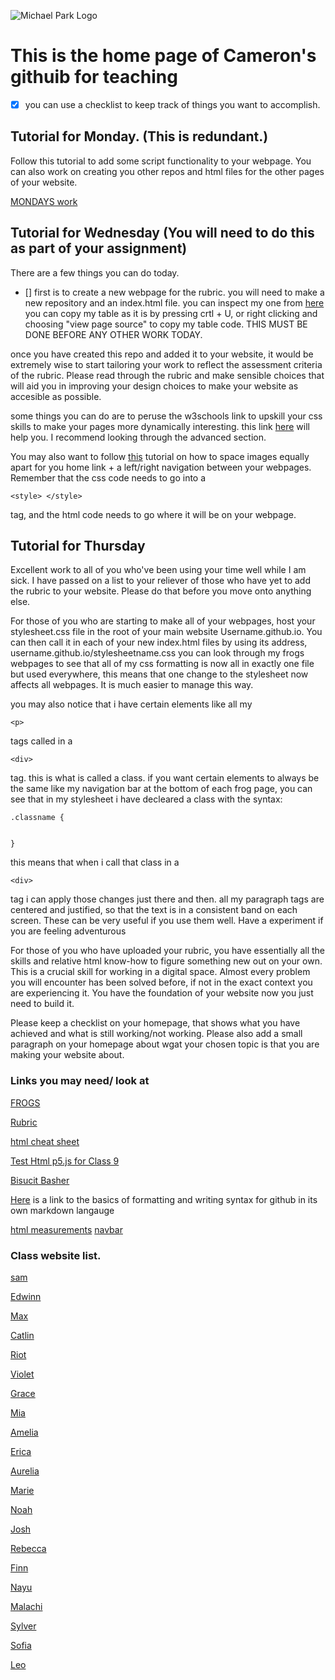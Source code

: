 

![Michael Park Logo](https://michaelpark.school.nz/wp-content/uploads/2021/06/mps-logo.svg)

# This is the home page of Cameron's githuib for teaching

- [x] you can use a checklist to keep track of things you want to accomplish.

## Tutorial for Monday. (This is redundant.)

Follow this tutorial to add some script functionality to your webpage. You can also work on creating you other repos and html files for the other pages of your website. 

[MONDAYS work](https://www.tutorialspoint.com/html/html_scripts.htm)

<!-- 
https://www.youtube.com/watch?v=dcTiiYuC2AM&ab_channel=PixemWeb
-->

## Tutorial for Wednesday (You will need to do this as part of your assignment)

There are a few things you can do today.
 - [] first is to create a new webpage for the rubric. you will need to make a new repository and an index.html file. you can inspect my one from [here](https://mpscam.github.io/TestHtml/) you can copy my table as it is by pressing crtl + U, or right clicking and choosing "view page source" to copy my table code. THIS MUST BE DONE BEFORE ANY OTHER WORK TODAY. 
   

 once you have created this repo and added it to your website, it would be extremely wise to start tailoring your work to reflect the assessment criteria of the rubric. Please read through the rubric and make sensible choices that will aid you in improving your design choices to make your website as accesible as possible.

some things you can do are to peruse the w3schools link to upskill your css skills to make your pages more dynamically interesting. this link [here](https://www.w3schools.com/css/default.asp) will help you. I recommend looking through the advanced section. 

You may also want to follow [this](https://www.shecodes.io/athena/8356-align-images-horizontally-with-equal-space-in-html-css#:~:text=By%20setting%20the%20parent%20element,equal%20space%20between%20each%20image.) tutorial on how to space images equally apart for you home link + a left/right navigation between your webpages. Remember that the css code needs to go into a
```
<style> </style>
``` 
tag, and the html code needs to go where it will be on your webpage. 

## Tutorial for Thursday

Excellent work to all of you who've been using your time well while I am sick. I have passed on a list to your reliever of those who have yet to add the rubric to your website. Please do that before you move onto anything else. 

For those of you who are starting to make all of your webpages, host your stylesheet.css file in the root of your main website Username.github.io.  You can then call it in each of your new index.html files by using its address, username.github.io/stylesheetname.css
you can look through my frogs webpages to see that all of my css formatting is now all in exactly one file but used everywhere, this means that one change to the stylesheet now affects all webpages. It is much easier to manage this way. 

you may also notice that i have certain elements like all my
```
<p>
```
 tags called in a 
 ```
 <div>
```
 tag. this is what is called a class. if you want certain elements to always be the same like my navigation bar at the bottom of each frog page, you can see that in my stylesheet i have decleared a class with the syntax:
 ```
 .classname {


} 
```

this means that when i call that class in a 
```
<div>
```
tag i can apply those changes just there and then. all my paragraph tags are centered and justified, so that the text is in a consistent band on each screen. These can be very useful if you use them well. Have a experiment if you are feeling adventurous


For those of you who have uploaded your rubric, you have essentially all the skills and relative html know-how to figure something new out on your own. This is a crucial skill for working in a digital space. Almost every problem you will encounter has been solved before, if not in the exact context you are experiencing it. You have the foundation of your website now you just need to build it. 

Please keep a checklist on your homepage, that shows what you have achieved and what is still working/not working. Please also add a small paragraph on your homepage about wgat your chosen topic is that you are making your website about. 



### Links you may need/ look at
[FROGS](https://mpscam.github.io/DianeFrog/)

[Rubric](https://mpscam.github.io/Rubric/)

[html cheat sheet](https://www.w3schools.com/html/html_intro.asp)

[Test Html p5.js for Class 9](https://mpscam.github.io/test.html)

[Bisucit Basher](https://mpscam.github.io/biscuitBreaker.html)




[Here](https://docs.github.com/en/get-started/writing-on-github/getting-started-with-writing-and-formatting-on-github/basic-writing-and-formatting-syntax) is a link to the basics of formatting and writing syntax for github in its own markdown langauge

[html measurements](https://www.w3schools.com/cssref/css_units.php)
[navbar](https://www.w3schools.com/css/css_navbar.asp)


### Class website list.

[sam](https://malachiscute.github.io)

[Edwinn](https://Edwinnwong.github.io)

[Max](https://skuxdlx.github.io)

[Catlin](https://chocomelody1.github.io)

[Riot](https://rosie080.github.io)

[Violet](https://altoclef24.github.io)

[Grace](https://gibbons07.github.io)

[Mia](https://koikoiyooniverse.github.io)

[Amelia](https://fartingwizard.github.io)

[Erica](https://ericalp2024.github.io)

[Aurelia](https://aurelia2024.github.io)

[Marie](https://mariee2024.github.io)

[Noah](https://n0ahr.github.io)

[Josh](https://melonmuncher911.github.io)

[Rebecca](https://4ur0.github.io)

[Finn](https://finnwurray.github.io)

[Nayu](https://nhazuki.github.io)

[Malachi](https://ihcalamseivad.github.io)

[Sylver](https://explodingbananas.github.io)

[Sofia](https://subject3393.github.io/)

[Leo](https://ilikepuppys123.github.io)
  









